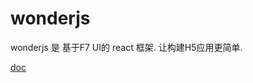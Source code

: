 # wonderjs

wonderjs 是 基于F7 UI的 react 框架. 让构建H5应用更简单.


[doc](https://www.gitbook.com/book/jian263994241/wonderjs/details)
